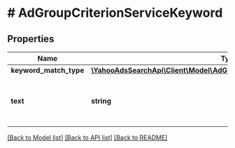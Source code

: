 # # AdGroupCriterionServiceKeyword

## Properties

Name | Type | Description | Notes
------------ | ------------- | ------------- | -------------
**keyword_match_type** | [**\YahooAdsSearchApi\Client\Model\AdGroupCriterionServiceKeywordMatchType**](AdGroupCriterionServiceKeywordMatchType.md) |  | [optional] 
**text** | **string** | &lt;ja&gt;キーワードの内容です。&lt;br&gt;※最大80文字、10ワードです。&lt;/ja&gt;&lt;br&gt;&lt;en&gt;AdGroupCriterionServiceKeyword element.&lt;br&gt;*Maximum of 80 letters, 10 word.&lt;/en&gt; | [optional] 

[[Back to Model list]](../../README.md#documentation-for-models) [[Back to API list]](../../README.md#documentation-for-api-endpoints) [[Back to README]](../../README.md)


